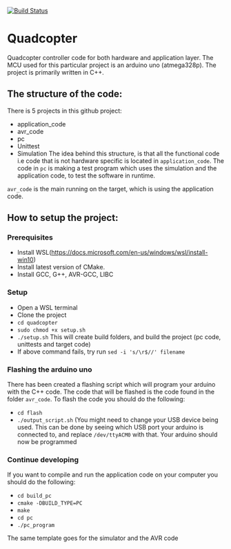 [![Build Status](http://quadcopter-build-server.duckdns.org:8080/job/Quadcopter-pipeline/badge/icon)](http://quadcopter-build-server.duckdns.org:8080/job/Quadcopter-pipeline/)
# Quadcopter
Quadcopter controller code for both hardware and application layer. The MCU used for this particular project is an arduino uno (atmega328p). The project is primarily written in C++.

## The structure of the code:
There is 5 projects in this github project:
* application_code
* avr_code
* pc
* Unittest
* Simulation
The idea behind this structure, is that all the functional code i.e code that is not hardware specific is located in ```application_code```. The code in ```pc``` is making a test program which uses the simulation and the application code, to test the software in runtime.

```avr_code``` is the main running on the target, which is using the application code.

## How to setup the project:
### Prerequisites
* Install WSL(https://docs.microsoft.com/en-us/windows/wsl/install-win10)
* Install latest version of CMake.
* Install GCC, G++, AVR-GCC, LIBC

### Setup
* Open a WSL terminal
* Clone the project
* ``` cd quadcopter ```
* ```sudo chmod +x setup.sh```
* ```./setup.sh``` This will create build folders, and build the project (pc code, unittests and target code)
* If above command fails, try run ```sed -i 's/\r$//' filename```

### Flashing the arduino uno
There has been created a flashing script which will program your arduino with the C++ code. The code that will be flashed is the code found in the folder ```avr_code```. To flash the code you should do the following:
* ```cd flash```
* ```./output_script.sh``` (You might need to change your USB device being used. This can be done by seeing which USB port your arduino is connected to, and replace ```/dev/ttyACM0``` with that. Your arduino should now be programmed

### Continue developing
If you want to compile and run the application code on your computer you should do the following:
*  ```cd build_pc ```
*  ```cmake -DBUILD_TYPE=PC```
*  ```make ```
*  ```cd pc ```
*  ```./pc_program ```

The same template goes for the simulator and the AVR code


